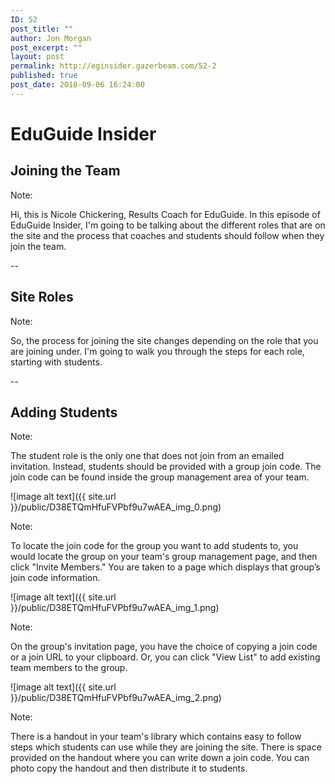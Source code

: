 ```yaml
---
ID: 52
post_title: ""
author: Jon Morgan
post_excerpt: ""
layout: post
permalink: http://eginsider.gazerbeam.com/52-2
published: true
post_date: 2018-09-06 16:24:00
---
```

# EduGuide Insider

## Joining the Team

Note:

Hi, this is Nicole Chickering, Results Coach for EduGuide. In this episode of EduGuide Insider, I'm going to be talking about the different roles that are on the site and the process that coaches and students should follow when they join the team.

--

## Site Roles

Note:

So, the process for joining the site changes depending on the role that you are joining under. I'm going to walk you through the steps for each role, starting with students.

--

## Adding Students

Note:

The student role is the only one that does not join from an emailed invitation. Instead, students should be provided with a group join code. The join code can be found inside the group management area of your team.

![image alt text]({{ site.url }}/public/D38ETQmHfuFVPbf9u7wAEA_img_0.png)

Note:

To locate the join code for the group you want to add students to, you would locate the group on your team's group management page, and then click "Invite Members." You are taken to a page which displays that group’s join code information.

![image alt text]({{ site.url }}/public/D38ETQmHfuFVPbf9u7wAEA_img_1.png)

Note:

On the group's invitation page, you have the choice of copying a join code or a join URL to your clipboard. Or, you can click "View List" to add existing team members to the group.

![image alt text]({{ site.url }}/public/D38ETQmHfuFVPbf9u7wAEA_img_2.png)

Note:

There is a handout in your team's library which contains easy to follow steps which students can use while they are joining the site. There is space provided on the handout where you can write down a join code. You can photo copy the handout and then distribute it to students.